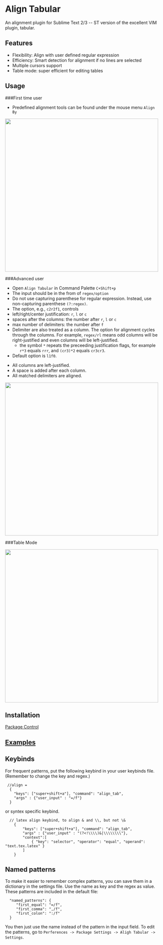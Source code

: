 Align Tabular
==============
An alignment plugin for Sublime Text 2/3 -- ST version of the excellent VIM plugin, tabular.

Features
------------
- Flexibility: Align with user defined regular expression
- Efficiency: Smart detection for alignment if no lines are selected
- Multiple cursors support
- Table mode: super efficient for editing tables

Usage
------------
###First time user

- Predefined alignment tools can be found under the mouse menu `Align By`

<img width=500 src="https://github.com/randy3k/AlignTab/raw/fig/alignby.png">

###Advanced user

- Open `Align Tabular` in Command Palette `C+Shift+p`
- The input should be in the from of `regex/option`
- Do not use capturing parenthese for regular expression. Instead, use non-capturing parenthese `(?:regex)`.
- The option, e.g., `c2r2f1`, controls
 - left/right/center justification: `r`, `l` or `c`
 - spaces after the columns: the number after `r`, `l` or `c`
 - max number of delimiters: the number after `f`
- Delimiter are also treated as a column. The option for alignment cycles through the columns. 
For example, `regex/rl` means odd columns will be right-justified and even columns will be left-justified.
  - the symbol `*` repeats the preceeding justification flags, for example `r*3` equals `rrr`, and `(cr3)*2` equals `cr3cr3`.
- Default option is `l1f0`.
 * All columns are left-justified.
 * A space is added after each column.
 * All matched delimiters are aligned.

<img width=500 src="https://github.com/randy3k/AlignTab/raw/fig/aligntab.gif">

###Table Mode

<img width=500 src="https://github.com/randy3k/AlignTab/raw/fig/table.gif">


Installation
------------
[Package Control](http://wbond.net/sublime_packages/package_control)


[Examples](https://github.com/randy3k/AlignTab/wiki/Examples)
-----------

Keybinds
------------
For frequent patterns, put the following keybind in your user keybinds file. (Remember to change the key and regex.)

```
 //align =
  {
    "keys": ["super+shift+a"], "command": "align_tab",
    "args" : {"user_input" : "=/f"}
  }
```
or syntex specific keybind.
```
  // latex align keybind, to align & and \\, but not \&
    {
    	"keys": ["super+shift+a"], "command": "align_tab",
        "args" : {"user_input" : "(?<!\\\\)&|\\\\\\\\"},
        "context":[
            { "key": "selector", "operator": "equal", "operand": "text.tex.latex" }
        ]
    }
```



Named patterns
------------
To make it easier to remember complex patterns, you can save them in
a dictionary in the settings file. Use the name as key and the regex as value.
These patterns are included in the default file:

```
  "named_patterns": {
     "first_equal": "=/f",
     "first_comma": ",/f",
     "first_colon": ":/f"
  }
```

You then just use the name instead of the pattern in the input field.
To edit the patterns, go to `Perferences -> Package Settings -> Aligh Tabular -> Settings`.

